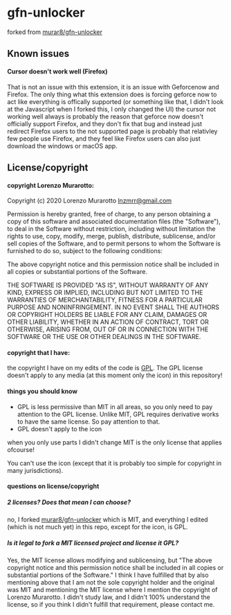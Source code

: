 # gfn-unlocker
forked from [murar8/gfn-unlocker](https://github.com/murar8/gfn-unlocker)
## Known issues
#### Cursor doesn't work well (Firefox)
That is not an issue with this extension, it is an issue with Geforcenow and Firefox. The only thing what this extension does is forcing geforce now to act like everything is offically supported (or something like that, I didn't look at the Javascript when I forked this, I only changed the UI) the cursor not working well always is probably the reason that geforce now doesn't officially support Firefox, and they don't fix that bug and instead just redirect Firefox users to the not supported page is probably that relativley few people use Firefox, and they feel like Firefox users can also just download the windows or macOS app.

## License/copyright
#### copyright Lorenzo Murarotto: 
Copyright (c) 2020 Lorenzo Murarotto lnzmrr@gmail.com

Permission is hereby granted, free of charge, to any person obtaining a copy of this software and associated documentation files (the "Software"), to deal in the Software without restriction, including without limitation the rights to use, copy, modify, merge, publish, distribute, sublicense, and/or sell copies of the Software, and to permit persons to whom the Software is furnished to do so, subject to the following conditions:

The above copyright notice and this permission notice shall be included in all copies or substantial portions of the Software.

THE SOFTWARE IS PROVIDED "AS IS", WITHOUT WARRANTY OF ANY KIND, EXPRESS OR IMPLIED, INCLUDING BUT NOT LIMITED TO THE WARRANTIES OF MERCHANTABILITY, FITNESS FOR A PARTICULAR PURPOSE AND NONINFRINGEMENT. IN NO EVENT SHALL THE AUTHORS OR COPYRIGHT HOLDERS BE LIABLE FOR ANY CLAIM, DAMAGES OR OTHER LIABILITY, WHETHER IN AN ACTION OF CONTRACT, TORT OR OTHERWISE, ARISING FROM, OUT OF OR IN CONNECTION WITH THE SOFTWARE OR THE USE OR OTHER DEALINGS IN THE SOFTWARE.

#### copyright that I have: 
the copyright I have on my edits of the code is [GPL](https://opensource.org/licenses/gpl-license). The GPL license doesn't apply to any media (at this moment only the icon) in this repository!
#### things you should know
  - GPL is less permissive than MIT in all areas, so you only need to pay attention to the GPL license. Unlike MIT, GPL requires derivative works to have the same license. So    pay attention to that.
  - GPL doesn't apply to the icon

when you only use parts I didn't change MIT is the only license that applies ofcourse!

You can't use the icon (except that it is probably too simple for copyright in many jurisdictions).

#### questions on license/copyright
##### 2 licenses? Does that mean I can choose?
no, I forked [murar8/gfn-unlocker](https://github.com/murar8/gfn-unlocker) which is MIT, and everything I edited (which is not much yet) in this repo, except for the icon, is GPL. 
##### Is it legal to fork a MIT licensed project and license it GPL?
Yes, the MIT license allows modifying and sublicensing, but "The above copyright notice and this permission notice shall be included in all copies or substantial portions of the Software." I think I have fulfilled that by also mentioning above that I am not the sole copyright holder and the original was MIT and mentioning the MIT license where I mention the copyright of Lorenzo Murarotto. I didn't study law, and I didn't 100% understand the license, so if you think I didn't fulfill that requirement, please contact me.
